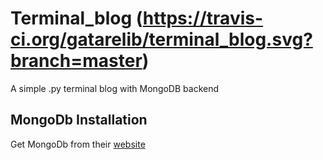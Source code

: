 # Terminal_blog                       (https://travis-ci.org/gatarelib/terminal_blog.svg?branch=master)
A simple .py terminal blog with MongoDB backend
## MongoDb Installation
Get MongoDb from their [website](https://www.mongodb.com/download-center#community)
